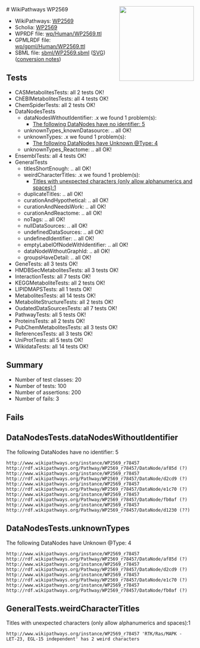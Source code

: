 <img style="float: right; width: 200px" src="../logo.png" />
# WikiPathways WP2569

* WikiPathways: [WP2569](https://identifiers.org/wikipathways:WP2569)
* Scholia: [WP2569](https://scholia.toolforge.org/wikipathways/WP2569)
* WPRDF file: [wp/Human/WP2569.ttl](../wp/Human/WP2569.ttl)
* GPMLRDF file: [wp/gpml/Human/WP2569.ttl](../wp/gpml/Human/WP2569.ttl)
* SBML file: [sbml/WP2569.sbml](../sbml/WP2569.sbml) ([SVG](../sbml/WP2569.svg)) ([conversion notes](../sbml/WP2569.txt))

## Tests
* CASMetabolitesTests: all 2 tests OK!
* ChEBIMetabolitesTests: all 4 tests OK!
* ChemSpiderTests: all 2 tests OK!
* DataNodesTests
    * dataNodesWithoutIdentifier: .x we found 1 problem(s):
        * [The following DataNodes have no identifier: 5](#d2d32fa4)
    * unknownTypes_knownDatasource: .. all OK!
    * unknownTypes: .x we found 1 problem(s):
        * [The following DataNodes have Unknown @Type: 4](#839973e2)
    * unknownTypes_Reactome: .. all OK!
* EnsemblTests: all 4 tests OK!
* GeneralTests
    * titlesShortEnough: .. all OK!
    * weirdCharacterTitles: .x we found 1 problem(s):
        * [Titles with unexpected characters (only allow alphanumerics and spaces):1](#fda87b3f)
    * duplicateTitles: .. all OK!
    * curationAndHypothetical: .. all OK!
    * curationAndNeedsWork: .. all OK!
    * curationAndReactome: .. all OK!
    * noTags: .. all OK!
    * nullDataSources: .. all OK!
    * undefinedDataSources: .. all OK!
    * undefinedIdentifier: .. all OK!
    * emptyLabelOfNodeWithIdentifier: .. all OK!
    * dataNodeWithoutGraphId: .. all OK!
    * groupsHaveDetail: .. all OK!
* GeneTests: all 3 tests OK!
* HMDBSecMetabolitesTests: all 3 tests OK!
* InteractionTests: all 7 tests OK!
* KEGGMetaboliteTests: all 2 tests OK!
* LIPIDMAPSTests: all 1 tests OK!
* MetabolitesTests: all 14 tests OK!
* MetaboliteStructureTests: all 2 tests OK!
* OudatedDataSourcesTests: all 7 tests OK!
* PathwayTests: all 5 tests OK!
* ProteinsTests: all 2 tests OK!
* PubChemMetabolitesTests: all 3 tests OK!
* ReferencesTests: all 3 tests OK!
* UniProtTests: all 5 tests OK!
* WikidataTests: all 14 tests OK!


## Summary

* Number of test classes: 20
* Number of tests: 100
* Number of assertions: 200
* Number of fails: 3

## Fails

<a name="d2d32fa4" />

## DataNodesTests.dataNodesWithoutIdentifier

The following DataNodes have no identifier: 5
```
http://www.wikipathways.org/instance/WP2569_r78457 http://rdf.wikipathways.org/Pathway/WP2569_r78457/DataNode/af85d (?)
http://www.wikipathways.org/instance/WP2569_r78457 http://rdf.wikipathways.org/Pathway/WP2569_r78457/DataNode/d2cd9 (?)
http://www.wikipathways.org/instance/WP2569_r78457 http://rdf.wikipathways.org/Pathway/WP2569_r78457/DataNode/e1c70 (?)
http://www.wikipathways.org/instance/WP2569_r78457 http://rdf.wikipathways.org/Pathway/WP2569_r78457/DataNode/fb0af (?)
http://www.wikipathways.org/instance/WP2569_r78457 http://rdf.wikipathways.org/Pathway/WP2569_r78457/DataNode/d1230 (??)
```

<a name="839973e2" />

## DataNodesTests.unknownTypes

The following DataNodes have Unknown @Type: 4
```
http://www.wikipathways.org/instance/WP2569_r78457 http://rdf.wikipathways.org/Pathway/WP2569_r78457/DataNode/af85d (?)
http://www.wikipathways.org/instance/WP2569_r78457 http://rdf.wikipathways.org/Pathway/WP2569_r78457/DataNode/d2cd9 (?)
http://www.wikipathways.org/instance/WP2569_r78457 http://rdf.wikipathways.org/Pathway/WP2569_r78457/DataNode/e1c70 (?)
http://www.wikipathways.org/instance/WP2569_r78457 http://rdf.wikipathways.org/Pathway/WP2569_r78457/DataNode/fb0af (?)
```

<a name="fda87b3f" />

## GeneralTests.weirdCharacterTitles

Titles with unexpected characters (only allow alphanumerics and spaces):1
```
http://www.wikipathways.org/instance/WP2569_r78457 'RTK/Ras/MAPK -  LET-23, EGL-15 independent' has 2 weird characters
```

